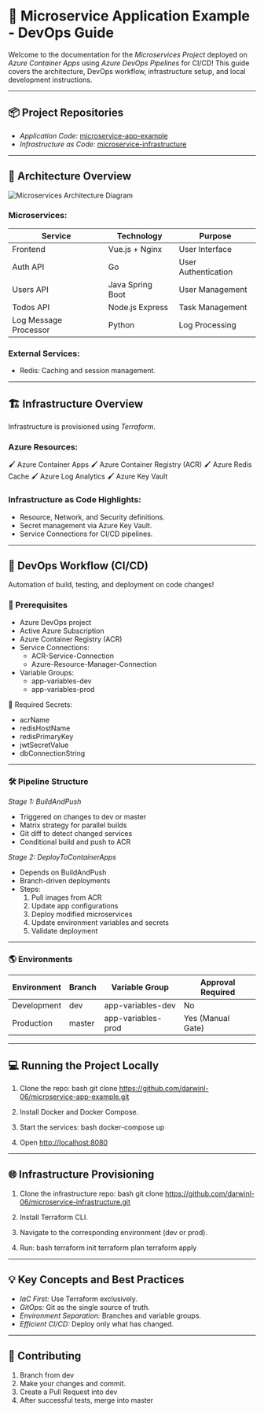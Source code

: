 # 🚀 Microservice Application Example - DevOps Guide

Welcome to the documentation for the *Microservices Project* deployed on *Azure Container Apps* using *Azure DevOps Pipelines* for CI/CD! This guide covers the architecture, DevOps workflow, infrastructure setup, and local development instructions.

---

## 📦 Project Repositories

- *Application Code:* [microservice-app-example](https://github.com/darwinl-06/microservice-app-example)
- *Infrastructure as Code:* [microservice-infrastructure](https://github.com/darwinl-06/microservice-infrastructure)

---

## 🏩 Architecture Overview

![Microservices Architecture Diagram](arch-img/Microservices.png)

### Microservices:

| Service | Technology | Purpose |
|---------|------------|---------|
| Frontend | Vue.js + Nginx | User Interface |
| Auth API | Go | User Authentication |
| Users API | Java Spring Boot | User Management |
| Todos API | Node.js Express | Task Management |
| Log Message Processor | Python | Log Processing |

### External Services:

- Redis: Caching and session management.

---

## 🏗 Infrastructure Overview

Infrastructure is provisioned using *Terraform*.

### Azure Resources:


🖌 Azure Container Apps
🖌 Azure Container Registry (ACR)
🖌 Azure Redis Cache
🖌 Azure Log Analytics
🖌 Azure Key Vault


### Infrastructure as Code Highlights:

- Resource, Network, and Security definitions.
- Secret management via Azure Key Vault.
- Service Connections for CI/CD pipelines.

---

## 🔄 DevOps Workflow (CI/CD)

Automation of build, testing, and deployment on code changes!

### 🚀 Prerequisites

- Azure DevOps project
- Active Azure Subscription
- Azure Container Registry (ACR)
- Service Connections:
  - ACR-Service-Connection
  - Azure-Resource-Manager-Connection
- Variable Groups:
  - app-variables-dev
  - app-variables-prod

🔑 Required Secrets:
- acrName
- redisHostName
- redisPrimaryKey
- jwtSecretValue
- dbConnectionString

---

### 🛠 Pipeline Structure

*Stage 1: BuildAndPush*
- Triggered on changes to dev or master
- Matrix strategy for parallel builds
- Git diff to detect changed services
- Conditional build and push to ACR

*Stage 2: DeployToContainerApps*
- Depends on BuildAndPush
- Branch-driven deployments
- Steps:
  1. Pull images from ACR
  2. Update app configurations
  3. Deploy modified microservices
  4. Update environment variables and secrets
  5. Validate deployment

---

### 🌎 Environments

| Environment | Branch | Variable Group | Approval Required |
|-------------|--------|----------------|-------------------|
| Development | dev | app-variables-dev | No |
| Production | master | app-variables-prod | Yes (Manual Gate) |

---

## 💻 Running the Project Locally

1. Clone the repo:
   bash
   git clone https://github.com/darwinl-06/microservice-app-example.git
   
2. Install Docker and Docker Compose.
3. Start the services:
   bash
   docker-compose up
   
4. Open [http://localhost:8080](http://localhost:8080)

---

## 🌐 Infrastructure Provisioning

1. Clone the infrastructure repo:
   bash
   git clone https://github.com/darwinl-06/microservice-infrastructure.git
   
2. Install Terraform CLI.
3. Navigate to the corresponding environment (dev or prod).
4. Run:
   bash
   terraform init
   terraform plan
   terraform apply
   

---

## 💡 Key Concepts and Best Practices

- *IaC First:* Use Terraform exclusively.
- *GitOps:* Git as the single source of truth.
- *Environment Separation:* Branches and variable groups.
- *Efficient CI/CD:* Deploy only what has changed.

---

## 🤝 Contributing

1. Branch from dev
2. Make your changes and commit.
3. Create a Pull Request into dev
4. After successful tests, merge into master

